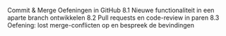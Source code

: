 Commit & Merge Oefeningen in GitHub
8.1 Nieuwe functionaliteit in een aparte branch ontwikkelen
8.2 Pull requests en code-review in paren
8.3 Oefening: lost merge-conflicten op en bespreek de bevindingen